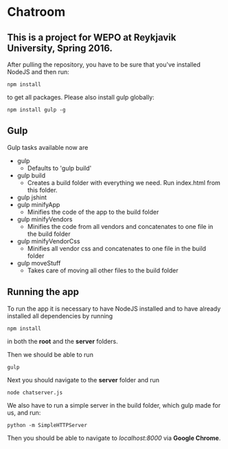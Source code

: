 # Chatroom

## This is a project for WEPO at Reykjavik University, Spring 2016.



After pulling the repository, you have to be sure that you've installed NodeJS and then run:

	npm install
  
to get all packages. Please also install gulp globally:

	npm install gulp -g

## Gulp

Gulp tasks available now are

* gulp
	* Defaults to 'gulp build'
* gulp build
	* Creates a build folder with everything we need. Run index.html from this folder.
* gulp jshint
* gulp minifyApp
	* Minifies the code of the app to the build folder
* gulp minifyVendors
	* Minifies the code from all vendors and concatenates to one file in the build folder
* gulp minifyVendorCss
	* Minifies all vendor css and concatenates to one file in the build folder
* gulp moveStuff
	* Takes care of moving all other files to the build folder


## Running the app

To run the app it is necessary to have NodeJS installed and to have already installed all dependencies by running

	npm install

in both the **root**  and the **server** folders.

Then we should be able to run

	gulp

Next you should navigate to the **server** folder and run

	node chatserver.js

We also have to run a simple server in the build folder, which gulp made for us, and run:

	python -m SimpleHTTPServer

Then you should be able to navigate to *localhost:8000* via **Google Chrome**.